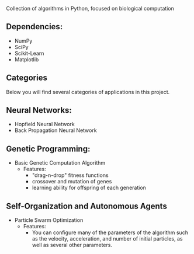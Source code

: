 Collection of algorithms in Python, focused on biological computation


Dependencies:
----
- NumPy
- SciPy
- Scikit-Learn
- Matplotlib

Categories
----
Below you will find several categories of applications in this project.

Neural Networks:
----
- Hopfield Neural Network 
- Back Propagation Neural Network

Genetic Programming:
----
- Basic Genetic Computation Algorithm
    - Features:
        - "drag-n-drop" fitness functions  
        - crossover and mutation of genes
        - learning ability for offspring of each generation

Self-Organization and Autonomous Agents
----
- Particle Swarm Optimization
    - Features:
        - You can configure many of the parameters of the algorithm such as the velocity, acceleration, and number of initial particles, as well as several other parameters.

